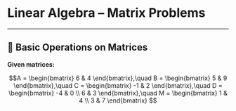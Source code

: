 # Linear Algebra – Matrix Problems

---

## 📌 Basic Operations on Matrices

**Given matrices:**

```math
A = \begin{bmatrix} 6 & 4 \end{bmatrix},\quad 
B = \begin{bmatrix} 5 & 9 \end{bmatrix},\quad 
C = \begin{bmatrix} -1 & 2 \end{bmatrix},\quad 
D = \begin{bmatrix} -4 & 0 \\ 6 & 3 \end{bmatrix},\quad 
M = \begin{bmatrix} 1 & 4 \\ 3 & 7 \end{bmatrix}
